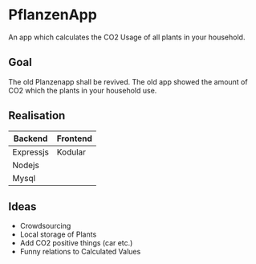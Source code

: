 # PflanzenApp
An app which calculates the CO2 Usage of all plants in your household.

## Goal
The old Planzenapp shall be revived. The old app showed the amount of CO2 which the plants in your household use.

## Realisation
| Backend | Frontend |
| ------- | -------- |
| Expressjs | Kodular  | 
| Nodejs  |          |
| Mysql   |          |

## Ideas
- Crowdsourcing
- Local storage of Plants
- Add CO2 positive things (car etc.)
- Funny relations to Calculated Values
